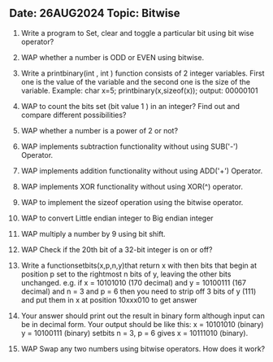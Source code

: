## Date: 26AUG2024    Topic: Bitwise

1. Write a program to Set, clear and toggle a particular bit using bit wise operator?

2. WAP whether a number is ODD or EVEN using bitwise.

3. Write a printbinary(int , int ) function consists of 2 integer variables. First one is the value of the variable and the second one is the size of the variable. 
Example: 
char x=5; 
printbinary(x,sizeof(x)); 
output:  00000101

4. WAP to count the bits set (bit value 1 ) in an integer? Find out and compare different possibilities?

5. WAP whether a number is a power of 2 or not?

6. WAP implements subtraction functionality without using SUB('-') Operator.    

7. WAP implements addition functionality without using ADD('+') Operator.   

8. WAP implements XOR functionality without using XOR(^) operator.

9. WAP to implement the sizeof operation using the bitwise operator.  

10. WAP to convert Little endian integer to Big endian integer 

11. WAP multiply a number by 9 using bit shift.

12. WAP Check if the 20th bit of a 32-bit integer is on or off?

13. Write a functionsetbits(x,p,n,y)that return x with then bits that begin at position p set to the rightmost n bits of y, leaving the other bits unchanged.
e.g. if x = 10101010 (170 decimal) and y = 10100111 (167 decimal) and n = 3 and p = 6 then
you need to strip off 3 bits of y (111) and put them in x at position 10xxx010 to get answer
10111010. Your answer should print out the result in binary form although input can be in
decimal form.
Your output should be like this:
x = 10101010 (binary)
y = 10100111 (binary)
setbits n = 3, p = 6 gives x = 10111010 (binary).

14. WAP Swap any two numbers using bitwise operators. How does it work?

